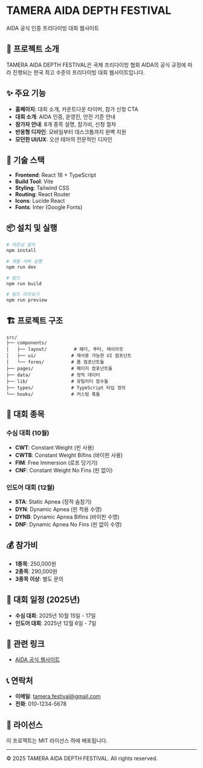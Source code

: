 # TAMERA AIDA DEPTH FESTIVAL

AIDA 공식 인증 프리다이빙 대회 웹사이트

## 🌊 프로젝트 소개

TAMERA AIDA DEPTH FESTIVAL은 국제 프리다이빙 협회 AIDA의 공식 규정에 따라 진행되는 한국 최고 수준의 프리다이빙 대회 웹사이트입니다.

## ✨ 주요 기능

- **홈페이지**: 대회 소개, 카운트다운 타이머, 참가 신청 CTA
- **대회 소개**: AIDA 인증, 운영진, 안전 기준 안내
- **참가자 안내**: 8개 종목 설명, 참가비, 신청 절차
- **반응형 디자인**: 모바일부터 데스크톱까지 완벽 지원
- **모던한 UI/UX**: 오션 테마의 전문적인 디자인

## 🚀 기술 스택

- **Frontend**: React 18 + TypeScript
- **Build Tool**: Vite
- **Styling**: Tailwind CSS
- **Routing**: React Router
- **Icons**: Lucide React
- **Fonts**: Inter (Google Fonts)

## 📦 설치 및 실행

```bash
# 의존성 설치
npm install

# 개발 서버 실행
npm run dev

# 빌드
npm run build

# 빌드 미리보기
npm run preview
```

## 🏗️ 프로젝트 구조

```
src/
├── components/
│   ├── layout/          # 헤더, 푸터, 레이아웃
│   ├── ui/             # 재사용 가능한 UI 컴포넌트
│   └── forms/          # 폼 컴포넌트들
├── pages/              # 페이지 컴포넌트들
├── data/               # 정적 데이터
├── lib/                # 유틸리티 함수들
├── types/              # TypeScript 타입 정의
└── hooks/              # 커스텀 훅들
```

## 🎯 대회 종목

### 수심 대회 (10월)
- **CWT**: Constant Weight (핀 사용)
- **CWTB**: Constant Weight Bifins (바이핀 사용)
- **FIM**: Free Immersion (로프 당기기)
- **CNF**: Constant Weight No Fins (핀 없이)

### 인도어 대회 (12월)
- **STA**: Static Apnea (정적 숨참기)
- **DYN**: Dynamic Apnea (핀 착용 수영)
- **DYNB**: Dynamic Apnea Bifins (바이핀 수영)
- **DNF**: Dynamic Apnea No Fins (핀 없이 수영)

## 💰 참가비

- **1종목**: 250,000원
- **2종목**: 290,000원
- **3종목 이상**: 별도 문의

## 📅 대회 일정 (2025년)

- **수심 대회**: 2025년 10월 15일 - 17일
- **인도어 대회**: 2025년 12월 6일 - 7일

## 🔗 관련 링크

- [AIDA 공식 웹사이트](https://www.aidainternational.org/)

## 📞 연락처

- **이메일**: tamera.festival@gmail.com
- **전화**: 010-1234-5678

## 📄 라이선스

이 프로젝트는 MIT 라이선스 하에 배포됩니다.

---

© 2025 TAMERA AIDA DEPTH FESTIVAL. All rights reserved.
